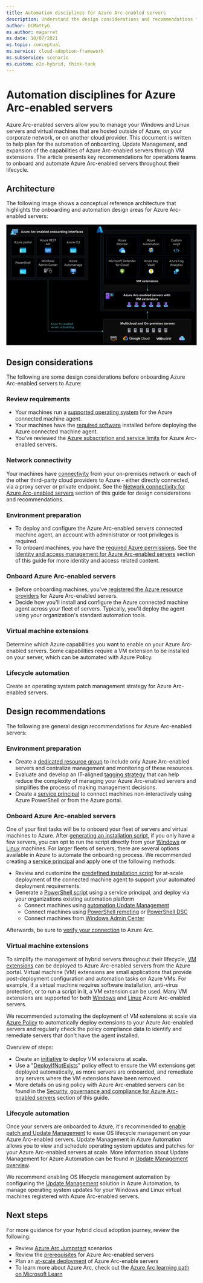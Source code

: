 ```yaml
---
title: Automation disciplines for Azure Arc-enabled servers
description: Understand the design considerations and recommendations for automation of Azure Arc-enabled servers
author: DCMattyG
ms.author: magarret
ms.date: 10/07/2021
ms.topic: conceptual
ms.service: cloud-adoption-framework
ms.subservice: scenario
ms.custom: e2e-hybrid, think-tank
---
```


# Automation disciplines for Azure Arc-enabled servers

Azure Arc-enabled servers allow you to manage your Windows and Linux servers and virtual machines that are hosted outside of Azure, on your corporate network, or on another cloud provider. This document is written to help plan for the automation of onboarding, Update Management, and expansion of the capabilities of Azure Arc-enabled servers through VM extensions. The article presents key recommendations for operations teams to onboard and automate Azure Arc-enabled servers throughout their lifecycle.

## Architecture

The following image shows a conceptual reference architecture that highlights the onboarding and automation design areas for Azure Arc-enabled servers:

[ ![Azure Arc-enabled data services | Onboarding and VM extension integration.](../media/arc-enabled-servers-onboarding.png)](../media/arc-enabled-servers-onboarding.png#lightbox)

## Design considerations

The following are some design considerations before onboarding Azure Arc-enabled servers to Azure:

### Review requirements

- Your machines run a [supported operating system](/azure/azure-arc/servers/agent-overview#supported-operating-systems) for the Azure connected machine agent.
- Your machines have the [required software](/azure/azure-arc/servers/agent-overview#software-requirements) installed before deploying the Azure connected machine agent.
- You've reviewed the [Azure subscription and service limits](/azure/azure-arc/servers/agent-overview#azure-subscription-and-service-limits) for Azure Arc-enabled servers.

### Network connectivity

Your machines have [connectivity](/azure/azure-arc/servers/agent-overview#networking-configuration) from your on-premises network or each of the other third-party cloud providers to Azure - either directly connected, via a proxy server or private endpoint. See the [Network connectivity for Azure Arc-enabled servers](./eslz-arc-servers-connectivity.md) section of this guide for design considerations and recommendations.

### Environment preparation

- To deploy and configure the Azure Arc-enabled servers connected machine agent, an account with administrator or root privileges is required.
- To onboard machines, you have the [required Azure permissions](/azure/azure-arc/servers/agent-overview#required-permissions). See the [Identity and access management for Azure Arc-enabled servers](./eslz-identity-and-access-management.md) section of this guide for more identity and access related content.

### Onboard Azure Arc-enabled servers

- Before onboarding machines, you've [registered the Azure resource providers](/azure/azure-arc/servers/agent-overview#register-azure-resource-providers) for Azure Arc-enabled servers.
- Decide how you'll install and configure the Azure connected machine agent across your fleet of servers. Typically, you'll deploy the agent using your organization's standard automation tools.

### Virtual machine extensions

Determine which Azure capabilities you want to enable on your Azure Arc-enabled servers. Some capabilities require a VM extension to be installed on your server, which can be automated with Azure Policy.

### Lifecycle automation

Create an operating system patch management strategy for Azure Arc-enabled servers.

## Design recommendations

The following are general design recommendations for Azure Arc-enabled servers:

### Environment preparation

- Create a [dedicated resource group](/azure/azure-resource-manager/management/manage-resource-groups-portal#create-resource-groups) to include only Azure Arc-enabled servers and centralize management and monitoring of these resources.
- Evaluate and develop an IT-aligned [tagging strategy](/azure/cloud-adoption-framework/decision-guides/resource-tagging/) that can help reduce the complexity of managing your Azure Arc-enabled servers and simplifies the process of making management decisions.
- Create a [service principal](/azure/azure-arc/servers/onboard-service-principal#create-a-service-principal-for-onboarding-at-scale) to connect machines non-interactively using Azure PowerShell or from the Azure portal.

### Onboard Azure Arc-enabled servers

One of your first tasks will be to onboard your fleet of servers and virtual machines to Azure. After [generating an installation script](/azure/azure-arc/servers/onboard-portal#generate-the-installation-script-from-the-azure-portal), if you only have a few servers, you can opt to run the script directly from your [Windows](/azure/azure-arc/servers/onboard-portal#install-and-validate-the-agent-on-windows) or [Linux](/azure/azure-arc/servers/onboard-portal#install-and-validate-the-agent-on-linux) machines. For larger fleets of servers, there are several options available in Azure to automate the onboarding process. We recommended creating a [service principal](/azure/azure-arc/servers/onboard-service-principal#create-a-service-principal-for-onboarding-at-scale) and apply one of the following methods:

- Review and customize the [predefined installation script](/azure/azure-arc/servers/onboard-service-principal) for at-scale deployment of the connected machine agent to support your automated deployment requirements.
- Generate a [PowerShell script](/azure/azure-arc/servers/onboard-service-principal) using a service principal, and deploy via your organizations existing automation platform
  - Connect machines using [automation Update Management](/azure/azure-arc/servers/onboard-update-management-machines)
  - Connect machines using [PowerShell remoting](/azure/azure-arc/servers/onboard-powershell#install-and-connect-by-using-powershell-remoting) or [PowerShell DSC](/azure/azure-arc/servers/onboard-dsc)
  - Connect machines from [Windows Admin Center](/azure/azure-arc/servers/onboard-windows-admin-center)

Afterwards, be sure to [verify your connection](/azure/azure-arc/servers/onboard-portal#verify-the-connection-with-azure-arc) to Azure Arc.

### Virtual machine extensions

To simplify the management of hybrid servers throughout their lifecycle, [VM extensions](/azure/azure-arc/servers/manage-vm-extensions) can be deployed to Azure Arc-enabled servers from the Azure portal. Virtual machine (VM) extensions are small applications that provide post-deployment configuration and automation tasks on Azure VMs. For example, if a virtual machine requires software installation, anti-virus protection, or to run a script in it, a VM extension can be used. Many VM extensions are supported for both [Windows](/azure/azure-arc/servers/manage-vm-extensions#windows-extensions) and [Linux](/azure/azure-arc/servers/manage-vm-extensions#linux-extensions) Azure Arc-enabled servers.

We recommended automating the deployment of VM extensions at scale via [Azure Policy](/azure/governance/policy/overview) to automatically deploy extensions to your Azure Arc-enabled servers and regularly check the policy compliance data to identify and remediate servers that don't have the agent installed.

Overview of steps:

- Create an [initiative](/azure/security-center/security-policy-concept#what-is-a-security-initiative) to deploy VM extensions at scale.
- Use a "[DeployIfNotExists](/azure/governance/policy/concepts/effects#deployifnotexists)" policy effect to ensure the VM extensions get deployed automatically, as more servers are onboarded, and remediate any servers where the VM extensions have been removed.
- More details on using policy with Azure Arc-enabled servers can be found in the [Security, governance and compliance for Azure Arc-enabled servers](./eslz-security-governance-and-compliance.md) section of this guide.

### Lifecycle automation

Once your servers are onboarded to Azure, it's recommended to [enable patch and Update Management](/azure/cloud-adoption-framework/manage/hybrid/server/best-practices/arc-update-management) to ease OS lifecycle management on your Azure Arc-enabled servers. Update Management in Azure Automation allows you to view and schedule operating system updates and patches for your Azure Arc-enabled servers at scale. More information about Update Management for Azure Automation can be found in [Update Management overview](/azure/automation/update-management/overview).

We recommend enabling OS lifecycle management automation by configuring the [Update Management](/azure/automation/update-management/enable-from-automation-account) solution in Azure Automation, to manage operating system updates for your Windows and Linux virtual machines registered with Azure Arc-enabled servers.

## Next steps

For more guidance for your hybrid cloud adoption journey,  review the following:

- Review [Azure Arc Jumpstart](https://azurearcjumpstart.io/azure_arc_jumpstart/azure_arc_servers/day2/) scenarios
- Review the [prerequisites](/azure/azure-arc/servers/agent-overview#prerequisites) for Azure Arc-enabled servers
- Plan an [at-scale deployment](/azure/azure-arc/servers/plan-at-scale-deployment) of Azure Arc-enable servers
- To learn more about Azure Arc, check out the [Azure Arc learning path on Microsoft Learn](/learn/paths/manage-hybrid-infrastructure-with-azure-arc/)
